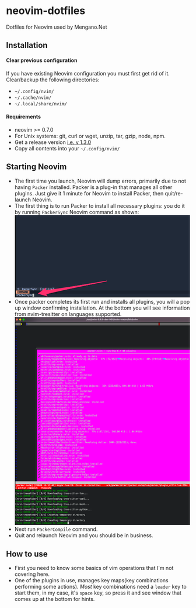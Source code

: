 # neovim-dotfiles

Dotfiles for Neovim used by Mengano.Net

## Installation

#### Clear previous configuration

If you have existing Neovim configuration you must first get rid of it.\
Clear/backup the following directories:

- `~/.config/nvim/`
- `~/.cache/nvim/`
- `~/.local/share/nvim/`

#### Requirements

- neovim >= 0.7.0
- For Unix systems: git, curl or wget, unzip, tar, gzip, node, npm.
- Get a release version [i.e. v
  1.3.0](https://github.com/mengano-net/neovim-dotfiles/releases/tag/1.3.0)
- Copy all contents into your `~/.config/nvim/`

## Starting Neovim

- The first time you launch, Neovim will dump errors, primarily due to not having `Packer`
  installed. Packer is a plug-in that manages all other plugins. Just give it 1 minute for
  Neovim to install Packer, then quit/re-launch Neovim.
- The first thing is to run Packer to install all necessary plugins: you do it by
  running `PackerSync` Neovim command as shown:\
  ![nvim packer sync](./media/nvim_packer_sync.png)
- Once packer completes its first run and installs all plugins, you will a pop up window
  confirming installation. At the bottom you will see information from nvim-tresitter on languages
  supported. \
  ![packer_first_run](./media/installing_packer_plugin.png)
- Next run `PackerCompile` command.
- Quit and relaunch Neovim and you should be in business.

## How to use

- First you need to know some basics of vim operations that I'm not covering here.
- One of the plugins in use, manages key maps(key combinations performing some actions). _Most_ key
  combinations need a `leader` key to start them, in my case, it's `space` key, so press it and see
  window that comes up at the bottom for hints.
